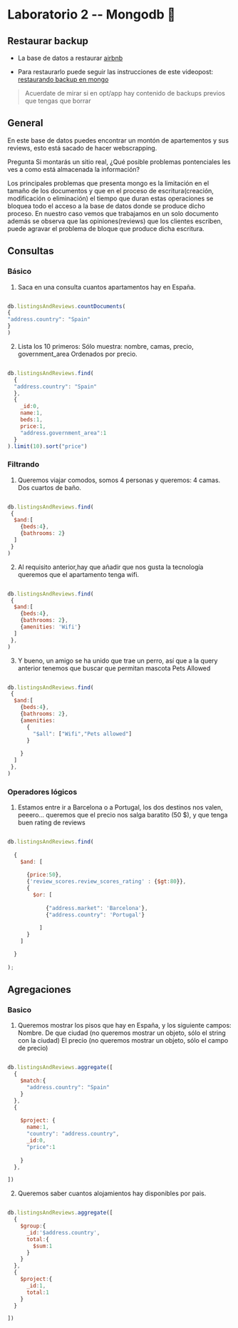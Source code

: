 # Laboratorio 2 -- Mongodb 🍃

## Restaurar backup
  - La base de datos a restaurar [airbnb](https://drive.google.com/drive/folders/1gAtZZdrBKiKioJSZwnShXskaKk6H_gCJ?usp=sharing)
  
  - Para restaurarlo puede seguir las instrucciones de este videopost: [restaurando backup en mongo](https://www.lemoncode.tv/curso/docker-y-mongodb/leccion/restaurando-backup-mongodb)

> Acuerdate de mirar si en opt/app hay contenido de backups previos que tengas que borrar


## General

En este base de datos puedes encontrar un montón de apartementos y sus reviews, esto está sacado de hacer webscrapping.

Pregunta Si montarás un sitio real, ¿Qué posible problemas pontenciales les ves a como está almacenada la información?

Los principales problemas que presenta mongo es la limitación en el tamaño de los documentos y que en el proceso de escritura(creación, modificación o eliminación) el tiempo que duran estas operaciones se bloquea todo el acceso a la base de datos donde se produce dicho proceso. En nuestro caso vemos que trabajamos en un solo documento además se observa que las opiniones(reviews) que los clientes escriben, puede agravar el problema de bloque que produce dicha escritura.

## Consultas
### Básico

1. Saca en una consulta cuantos apartamentos hay en España.

```javascript

db.listingsAndReviews.countDocuments(
{
"address.country": "Spain"
}  
)

```

2. Lista los 10 primeros:
        Sólo muestra: nombre, camas, precio, government_area
        Ordenados por precio.

```javascript

db.listingsAndReviews.find(
  {
  "address.country": "Spain"
  },
  {
    _id:0,
    name:1,
    beds:1,
    price:1,
    "address.government_area":1
  }
).limit(10).sort("price")

```

### Filtrando

1. Queremos viajar comodos, somos 4 personas y queremos:
        4 camas.
        Dos cuartos de baño.

```javascript

db.listingsAndReviews.find(
 {
  $and:[
    {beds:4},
    {bathrooms: 2}
  ]
 }
)
```

2. Al requisito anterior,hay que añadir que nos gusta la tecnología queremos que el apartamento tenga wifi.

```javascript

db.listingsAndReviews.find(
 {
  $and:[
    {beds:4},
    {bathrooms: 2},
    {amenities: 'Wifi'}
  ]
 },
)
```

3. Y bueno, un amigo se ha unido que trae un perro, así que a la query anterior tenemos que buscar que permitan mascota Pets Allowed

```javascript

db.listingsAndReviews.find(
 {
  $and:[
    {beds:4},
    {bathrooms: 2},
    {amenities: 
      {
        "$all": ["Wifi","Pets allowed"]
      }
    
    }
  ]
 },
)

```

### Operadores lógicos

1. Estamos entre ir a Barcelona o a Portugal, los dos destinos nos valen, peeero... queremos que el precio nos salga baratito (50 $), y que tenga buen rating de reviews

```javascript

db.listingsAndReviews.find(
  
  {
    $and: [
    
      {price:50},
      {'review_scores.review_scores_rating' : {$gt:80}},
      { 
        $or: [
          
            {"address.market": 'Barcelona'},
            {"address.country": 'Portugal'}
          
          ]
      }
    ]

  }
  
);
```

## Agregaciones
### Basico

1. Queremos mostrar los pisos que hay en España, y los siguiente campos:
        Nombre.
        De que ciudad (no queremos mostrar un objeto, sólo el string con la ciudad)
        El precio (no queremos mostrar un objeto, sólo el campo de precio)

```javascript

db.listingsAndReviews.aggregate([
  {
    $match:{
      "address.country": "Spain"
    }
  },
  {
  
    $project: {
      name:1,
      "country": "address.country",
      _id:0,
      "price":1
     
    }
  },

])
```

2. Queremos saber cuantos alojamientos hay disponibles por pais.

```javascript

db.listingsAndReviews.aggregate([
  {
    $group:{
      _id:'$address.country',
      total:{
        $sum:1
      }
    }
  },
  {
    $project:{
      _id:1,
      total:1
    }
  }

])
```
